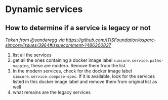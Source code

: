 # Dynamic services

## How to determine if a service is legacy or not

*Taken from @sanderegg via https://github.com/ITISFoundation/osparc-simcore/issues/3964#issuecomment-1486300837*

1. list all the services
2. get all the ones containing a docker image label `simcore.service.paths-mapping`, these are modern. Remove them from the list.
3. In the modern services, check for the docker image label `simcore.service.compose-spec`. If it is available, look for the services listed in this docker image label and remove them from original list as well
4. what remains are the legacy services
